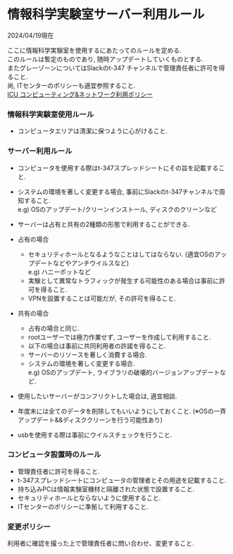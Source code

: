 # 情報科学実験室サーバー利用ルール
2024/04/19現在

ここに情報科学実験室を使用するにあたってのルールを定める.\
このルールは暫定のものであり, 随時アップデートしていくものとする.\
またグレーゾーンについてはSlackのt-347 チャンネルで管理責任者に許可を得ること.\
尚, ITセンターのポリシーも適宜参照すること.\
[ICU コンピューティング&ネットワーク利用ポリシー](https://sites.google.com/icu.ac.jp/it-policy-guideline/home/computing-network-use-policy-jp)

### 情報科学実験室使用ルール
- コンピュータエリアは清潔に保つように心がけること.

### サーバー利用ルール
- コンピュータを使用する際はt-347スプレッドシートにその旨を記載すること.
- システムの環境を著しく変更する場合, 事前にSlackのt-347チャンネルで周知すること. \
e.g) OSのアップデート/クリーンインストール, ディスクのクリーンなど
- サーバーは占有と共有の2種類の形態で利用することができる.

- 占有の場合
    - セキュリティホールとなるようなことはしてはならない. (適宜OSのアップデートなどやアンチウイルスなど)\
   	 e.g) ハニーポットなど
    - 実験として異常なトラフィックが発生する可能性のある場合は事前に許可を得ること.
    - VPNを設置することは可能だが, その許可を得ること.

- 共有の場合
    - 占有の場合と同じ.
    - rootユーザーでは極力作業せず, ユーザーを作成して利用すること.
    - 以下の場合は事前に共同利用者の許諾を得ること.
   	 - サーバーのリソースを著しく消費する場合.
   	 - システムの環境を著しく変更する場合.\
   		 e.g) OSのアップデート, ライブラリの破壊的バージョンアップデートなど.

- 使用したいサーバーがコンフリクトした場合は, 適宜相談.
- 年度末には全てのデータを削除してもいいようにしておくこと. (※OSの一斉アップデート&&ディスククリーンを行う可能性あり)
- usbを使用する際は事前にウイルスチェックを行うこと.

### コンピュータ設置時のルール
- 管理責任者に許可を得ること.
- t-347スプレッドシートにコンピュータの管理者とその用途を記載すること.
- 持ち込みPCは情報実験室機材と隔離された状態で設置すること.
- セキュリティホールとならないように使用すること.
- ITセンターのポリシーに準拠して利用すること.

### 変更ポリシー
利用者に確認を撮った上で管理責任者に問い合わせ、変更すること.

